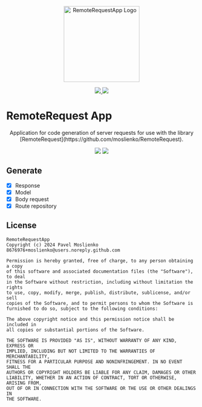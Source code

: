 <p align="center">
   <img width="200" src="https://moslienko.github.io/Assets/RemoteRequestApp/appIcon.png" alt="RemoteRequestApp Logo">
</p>

<p align="center">
   <a href="">
      <img src="https://img.shields.io/badge/mac%20os-000000?style=for-the-badge&logo=apple&logoColor=white">
   </a>
   <a href="">
      <img src="https://img.shields.io/badge/Swift-FA7343?style=for-the-badge&logo=swift&logoColor=white">
   </a>
</p>

# RemoteRequest App

<p align="center">
Application for code generation of server requests for use with the library [RemoteRequest](https://github.com/moslienko/RemoteRequest).
</p>


<p align="center">
  <img src="https://moslienko.github.io/Assets/RemoteRequestApp/screenshot_one.png"/>
  <img src="https://moslienko.github.io/Assets/RemoteRequestApp/screenshot_two.png"/>
</p>

## Generate

- [x] Response
- [x] Model
- [x] Body request
- [x] Route repository

## License

```
RemoteRequestApp
Copyright (c) 2024 Pavel Moslienko 8676976+moslienko@users.noreply.github.com

Permission is hereby granted, free of charge, to any person obtaining a copy
of this software and associated documentation files (the "Software"), to deal
in the Software without restriction, including without limitation the rights
to use, copy, modify, merge, publish, distribute, sublicense, and/or sell
copies of the Software, and to permit persons to whom the Software is
furnished to do so, subject to the following conditions:

The above copyright notice and this permission notice shall be included in
all copies or substantial portions of the Software.

THE SOFTWARE IS PROVIDED "AS IS", WITHOUT WARRANTY OF ANY KIND, EXPRESS OR
IMPLIED, INCLUDING BUT NOT LIMITED TO THE WARRANTIES OF MERCHANTABILITY,
FITNESS FOR A PARTICULAR PURPOSE AND NONINFRINGEMENT. IN NO EVENT SHALL THE
AUTHORS OR COPYRIGHT HOLDERS BE LIABLE FOR ANY CLAIM, DAMAGES OR OTHER
LIABILITY, WHETHER IN AN ACTION OF CONTRACT, TORT OR OTHERWISE, ARISING FROM,
OUT OF OR IN CONNECTION WITH THE SOFTWARE OR THE USE OR OTHER DEALINGS IN
THE SOFTWARE.
```

